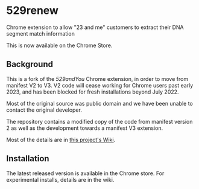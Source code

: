 # 529renew
Chrome extension to allow "23 and me" customers to extract their DNA segment match information

This is now available on the Chrome Store.

## Background
This is a fork of the *529andYou* Chrome extension, in order to move from manifest V2 to V3. V2 code will cease working for Chrome users past early 2023,
and has been blocked for fresh installations beyond July 2022.

Most of the original source was public domain and we have been unable to contact the original developer.

The repository contains a modified copy of the code from manifest version 2 as well as the development towards a manifest V3 extension.

Most of the details are in [this project's Wiki](https://github.com/CameronD73/529renew/wiki).

## Installation
The latest released version is available in the Chrome store. For experimental installs, details are in the wiki.

